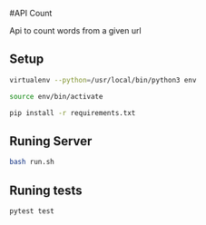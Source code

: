 #API Count

Api to count words from a given url


## Setup

```bash
virtualenv --python=/usr/local/bin/python3 env

source env/bin/activate

pip install -r requirements.txt
```

## Runing Server

```bash
bash run.sh
```

## Runing tests

```bash
pytest test
```